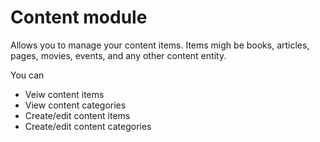 # Content module

Allows you to manage your content items. Items migh be books, articles, pages, movies, events, and any other content entity.

You can

- Veiw content items
- View content categories
- Create/edit content items
- Create/edit content categories
